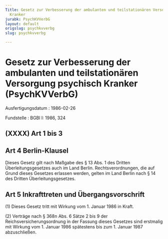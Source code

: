 ```yaml
---
Title: Gesetz zur Verbesserung der ambulanten und teilstationären Versorgung psychisch
  Kranker
jurabk: PsychKVVerbG
layout: default
origslug: psychkvverbg
slug: psychkvverbg

---
```


# Gesetz zur Verbesserung der ambulanten und teilstationären Versorgung psychisch Kranker (PsychKVVerbG)

Ausfertigungsdatum
:   1986-02-26

Fundstelle
:   BGBl I: 1986, 324

## (XXXX) Art 1 bis 3

## Art 4 Berlin-Klausel

Dieses Gesetz gilt nach Maßgabe des § 13 Abs. 1 des Dritten
Überleitungsgesetzes auch im Land Berlin. Rechtsverordnungen, die auf
Grund dieses Gesetzes erlassen werden, gelten im Land Berlin nach § 14
des Dritten Überleitungsgesetzes.

## Art 5 Inkrafttreten und Übergangsvorschrift

(1) Dieses Gesetz tritt mit Wirkung vom 1. Januar 1986 in Kraft.

(2) Verträge nach § 368n Abs. 6 Sätze 2 bis 9 der
Reichsversicherungsordnung in der Fassung dieses Gesetzes sind
erstmalig mit Wirkung vom 1. Januar 1986 spätestens bis zum 1. Januar
1987 abzuschließen.

